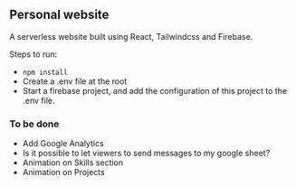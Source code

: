 ## Personal website

A serverless website built using React, Tailwindcss and Firebase.

Steps to run:

- `npm install`
- Create a .env file at the root
- Start a firebase project, and add the configuration of this project to the .env file.

### To be done

- Add Google Analytics
- Is it possible to let viewers to send messages to my google sheet?
- Animation on Skills section
- Animation on Projects
